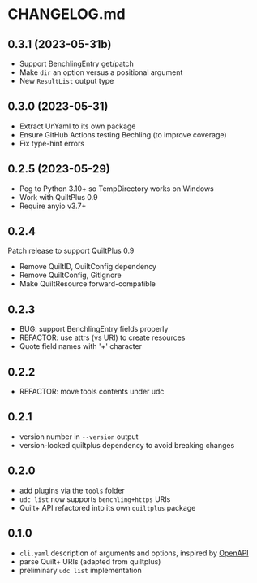 # CHANGELOG.md

## 0.3.1 (2023-05-31b)

- Support BenchlingEntry get/patch
- Make `dir` an option versus a positional argument
- New `ResultList` output type

## 0.3.0 (2023-05-31)

- Extract UnYaml to its own package
- Ensure GitHub Actions testing Bechling (to improve coverage)
- Fix type-hint errors

## 0.2.5 (2023-05-29)

- Peg to Python 3.10+ so TempDirectory works on Windows
- Work with QuiltPlus 0.9
- Require anyio v3.7+

## 0.2.4

Patch release to support QuiltPlus 0.9

- Remove QuiltID, QuiltConfig dependency
- Remove QuiltConfig, GitIgnore
- Make QuiltResource forward-compatible

## 0.2.3

- BUG: support BenchlingEntry fields properly
- REFACTOR: use attrs (vs URI) to create resources
- Quote field names with '+' character

## 0.2.2

- REFACTOR: move tools contents under udc

## 0.2.1

- version number in `--version` output
- version-locked quiltplus dependency to avoid breaking changes

## 0.2.0

- add plugins via the `tools` folder
- `udc list` now supports `benchling+https` URIs
- Quilt+ API refactored into its own `quiltplus` package

## 0.1.0

- `cli.yaml` description of arguments and options, inspired by [OpenAPI](https://swagger.io/docs/specification/data-models/data-types/)
- parse Quilt+ URIs (adapted from quiltplus)
- preliminary `udc list` implementation
